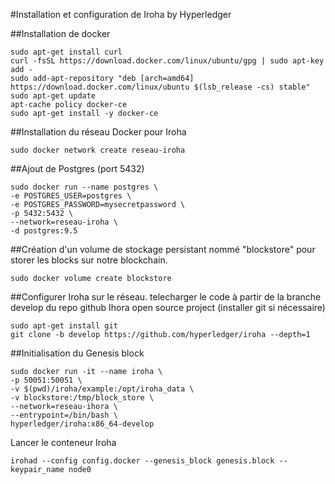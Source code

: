 #Installation et configuration de Iroha by Hyperledger


##Installation de docker
~~~
sudo apt-get install curl
curl -fsSL https://download.docker.com/linux/ubuntu/gpg | sudo apt-key add -
sudo add-apt-repository "deb [arch=amd64] https://download.docker.com/linux/ubuntu $(lsb_release -cs) stable"
sudo apt-get update
apt-cache policy docker-ce
sudo apt-get install -y docker-ce
~~~

##Installation du réseau Docker pour Iroha 
~~~
sudo docker network create reseau-iroha
~~~

##Ajout de Postgres (port 5432)

~~~
sudo docker run --name postgres \
-e POSTGRES_USER=postgres \
-e POSTGRES_PASSWORD=mysecretpassword \
-p 5432:5432 \
--network=reseau-iroha \
-d postgres:9.5
~~~

##Création d'un volume de stockage persistant nommé "blockstore" pour storer les blocks sur notre blockchain.

~~~
sudo docker volume create blockstore
~~~


##Configurer Iroha sur le réseau. telecharger le code à partir de la branche develop du repo github Ihora open source project (installer git si nécessaire)

~~~
sudo apt-get install git
git clone -b develop https://github.com/hyperledger/iroha --depth=1
~~~

##Initialisation du Genesis block

~~~
sudo docker run -it --name iroha \
-p 50051:50051 \
-v $(pwd)/iroha/example:/opt/iroha_data \
-v blockstore:/tmp/block_store \
--network=reseau-ihora \
--entrypoint=/bin/bash \
hyperledger/iroha:x86_64-develop
~~~

Lancer le conteneur Iroha

~~~
irohad --config config.docker --genesis_block genesis.block --keypair_name node0
~~~
